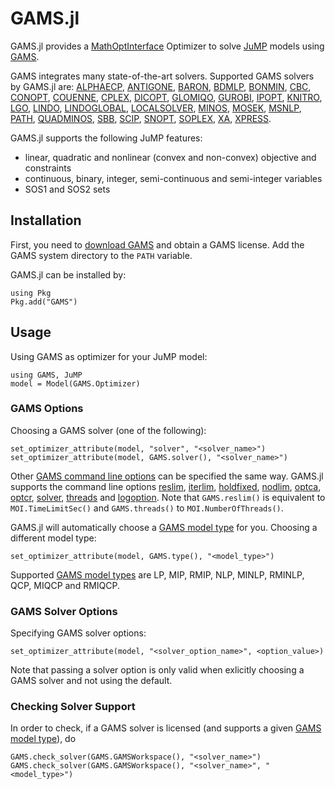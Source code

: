 
# GAMS.jl

GAMS.jl provides a
[MathOptInterface](https://github.com/JuliaOpt/MathOptInterface.jl) Optimizer to
solve [JuMP](https://github.com/JuliaOpt/JuMP.jl) models using
[GAMS](https://www.gams.com/).

GAMS integrates many state-of-the-art solvers. Supported GAMS solvers by GAMS.jl
are:
[ALPHAECP](https://www.gams.com/latest/docs/S_ALPHAECP.html),
[ANTIGONE](https://www.gams.com/latest/docs/S_ANTIGONE.html),
[BARON](https://www.gams.com/latest/docs/S_BARON.html),
[BDMLP](https://www.gams.com/latest/docs/S_BDMLP.html),
[BONMIN](https://www.gams.com/latest/docs/S_BONMIN.html),
[CBC](https://www.gams.com/latest/docs/S_CBC.html),
[CONOPT](https://www.gams.com/latest/docs/S_CONOPT.html),
[COUENNE](https://www.gams.com/latest/docs/S_COUENNE.html),
[CPLEX](https://www.gams.com/latest/docs/S_CPLEX.html),
[DICOPT](https://www.gams.com/latest/docs/S_DICOPT.html),
[GLOMIQO](https://www.gams.com/latest/docs/S_GLOMIQO.html),
[GUROBI](https://www.gams.com/latest/docs/S_GUROBI.html),
[IPOPT](https://www.gams.com/latest/docs/S_IPOPT.html),
[KNITRO](https://www.gams.com/latest/docs/S_KNITRO.html),
[LGO](https://www.gams.com/latest/docs/S_LGO.html),
[LINDO](https://www.gams.com/latest/docs/S_LINDO.html),
[LINDOGLOBAL](https://www.gams.com/latest/docs/S_LINDO.html),
[LOCALSOLVER](https://www.gams.com/latest/docs/S_LOCALSOLVER.html),
[MINOS](https://www.gams.com/latest/docs/S_MINOS.html),
[MOSEK](https://www.gams.com/latest/docs/S_MOSEK.html),
[MSNLP](https://www.gams.com/latest/docs/S_MSNLP.html),
[PATH](https://www.gams.com/latest/docs/S_PATH.html),
[QUADMINOS](https://www.gams.com/latest/docs/S_MINOS.html),
[SBB](https://www.gams.com/latest/docs/S_SBB.html),
[SCIP](https://www.gams.com/latest/docs/S_SCIP.html),
[SNOPT](https://www.gams.com/latest/docs/S_SNOPT.html),
[SOPLEX](https://www.gams.com/latest/docs/S_SOPLEX.html),
[XA](https://www.gams.com/latest/docs/S_XA.html),
[XPRESS](https://www.gams.com/latest/docs/S_XPRESS.html).

GAMS.jl supports the following JuMP features:
- linear, quadratic and nonlinear (convex and non-convex) objective and constraints
- continuous, binary, integer, semi-continuous and semi-integer variables
- SOS1 and SOS2 sets


## Installation

First, you need to [download GAMS](https://www.gams.com/download/) and obtain a
GAMS license. Add the GAMS system directory to the `PATH` variable.

GAMS.jl can be installed by:
```
using Pkg
Pkg.add("GAMS")
```

## Usage

Using GAMS as optimizer for your JuMP model:
```
using GAMS, JuMP
model = Model(GAMS.Optimizer)
```

### GAMS Options

Choosing a GAMS solver (one of the following):
```
set_optimizer_attribute(model, "solver", "<solver_name>")
set_optimizer_attribute(model, GAMS.solver(), "<solver_name>")
```
Other [GAMS command line options](https://www.gams.com/latest/docs/UG_GamsCall.html#UG_GamsCall_ListOfCommandLineParameters) can be specified the same way. GAMS.jl
supports the command line options
[reslim](https://www.gams.com/latest/docs/UG_GamsCall.html#GAMSAOreslim),
[iterlim](https://www.gams.com/latest/docs/UG_GamsCall.html#GAMSAOiterlim),
[holdfixed](https://www.gams.com/latest/docs/UG_GamsCall.html#GAMSAOholdfixed),
[nodlim](https://www.gams.com/latest/docs/UG_GamsCall.html#GAMSAOnodlim),
[optca](https://www.gams.com/latest/docs/UG_GamsCall.html#GAMSAOoptca),
[optcr](https://www.gams.com/latest/docs/UG_GamsCall.html#GAMSAOoptcr),
[solver](https://www.gams.com/latest/docs/UG_GamsCall.html#GAMSAOsolver),
[threads](https://www.gams.com/latest/docs/UG_GamsCall.html#GAMSAOthreads) and
[logoption](https://www.gams.com/latest/docs/UG_GamsCall.html#GAMSAOlogoption).
Note that `GAMS.reslim()` is equivalent to `MOI.TimeLimitSec()` and
`GAMS.threads()` to `MOI.NumberOfThreads()`.

GAMS.jl will automatically choose a [GAMS model
type](https://www.gams.com/latest/docs/UG_ModelSolve.html#UG_ModelSolve_ModelClassificationOfModels)
for you. Choosing a different model type:
```
set_optimizer_attribute(model, GAMS.type(), "<model_type>")
```
Supported [GAMS model
types](https://www.gams.com/latest/docs/UG_ModelSolve.html#UG_ModelSolve_ModelClassificationOfModels)
are LP, MIP, RMIP, NLP, MINLP, RMINLP, QCP, MIQCP and RMIQCP.

### GAMS Solver Options

Specifying GAMS solver options:
```
set_optimizer_attribute(model, "<solver_option_name>", <option_value>)
```
Note that passing a solver option is only valid when exlicitly choosing a GAMS
solver and not using the default.

### Checking Solver Support

In order to check, if a GAMS solver is licensed (and supports a given [GAMS
model
type](https://www.gams.com/latest/docs/UG_ModelSolve.html#UG_ModelSolve_ModelClassificationOfModels)),
do
```
GAMS.check_solver(GAMS.GAMSWorkspace(), "<solver_name>")
GAMS.check_solver(GAMS.GAMSWorkspace(), "<solver_name>", "<model_type>")
```
